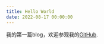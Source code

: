 ```yaml
---
title: Hello World
date: 2022-08-17 00:00:00
---
```

我的第一篇blog，欢迎参观我的[GitHub](https://github.com/black0923).


